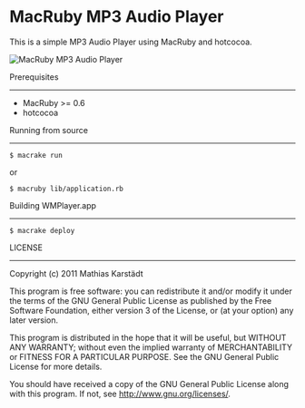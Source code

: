MacRuby MP3 Audio Player
========================

This is a simple MP3 Audio Player using MacRuby and hotcocoa.

![MacRuby MP3 Audio Player](http://i.min.us/ijUvIi.png)

Prerequisites
_____________

* MacRuby >= 0.6
* hotcocoa

Running from source
___________________

    $ macrake run
    
  or
    
    $ macruby lib/application.rb

Building WMPlayer.app
_____________________

    $ macrake deploy
  
LICENSE
_______

Copyright (c) 2011 Mathias Karstädt

This program is free software: you can redistribute it and/or modify
it under the terms of the GNU General Public License as published by
the Free Software Foundation, either version 3 of the License, or
(at your option) any later version.

This program is distributed in the hope that it will be useful,
but WITHOUT ANY WARRANTY; without even the implied warranty of
MERCHANTABILITY or FITNESS FOR A PARTICULAR PURPOSE.  See the
GNU General Public License for more details.

You should have received a copy of the GNU General Public License
along with this program.  If not, see <http://www.gnu.org/licenses/>.